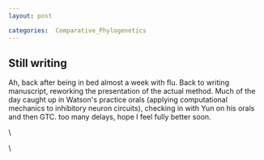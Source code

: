 ```yaml
---
layout: post

categories:  Comparative_Phylogenetics
---
```






 





Still writing
-------------

Ah, back after being in bed almost a week with flu. Back to writing
manuscript, reworking the presentation of the actual method. Much of the
day caught up in Watson's practice orals (applying computational
mechanics to inhibitory neuron circuits), checking in with Yun on his
orals and then GTC. too many delays, hope I feel fully better soon.

\

\

